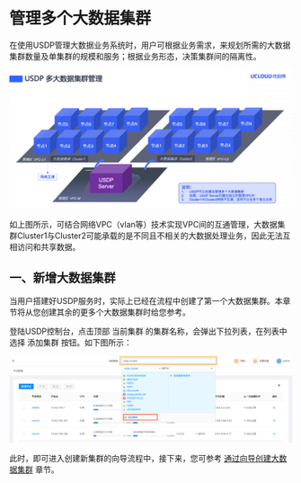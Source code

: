 # 管理多个大数据集群

在使用USDP管理大数据业务系统时，用户可根据业务需求，来规划所需的大数据集群数量及单集群的规模和服务；根据业务形态，决策集群间的隔离性。

![](../../images/1.0.x/webconsole/clusters/2020123031008.png)

如上图所示，可结合网络VPC（vlan等）技术实现VPC间的互通管理，大数据集群Cluster1与Cluster2可能承载的是不同且不相关的大数据处理业务，因此无法互相访问和共享数据。



## 一、新增大数据集群

当用户搭建好USDP服务时，实际上已经在流程中创建了第一个大数据集群。本章节将从您创建其余的更多个大数据集群时给您参考。

登陆USDP控制台，点击顶部 <kbd>当前集群</kbd> 的集群名称，会弹出下拉列表，在列表中选择 <kbd>添加集群</kbd> 按钮。如下图所示：

![](../../images/1.0.x/webconsole/clusters/2020123035003.png)

此时，即可进入创建新集群的向导流程中，接下来，您可参考 [通过向导创建大数据集群](usdpdc/1.0.x/plan&create/first_create?id=31向导-选择软件版本) 章节。



